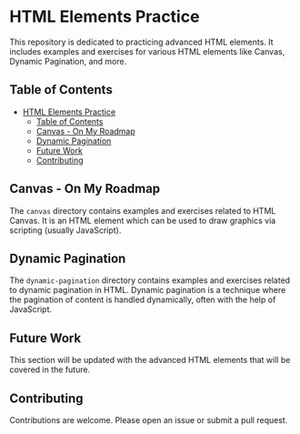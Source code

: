# HTML Elements Practice

This repository is dedicated to practicing advanced HTML elements. It includes examples and exercises for various HTML elements like Canvas, Dynamic Pagination, and more.

## Table of Contents

- [HTML Elements Practice](#html-elements-practice)
  - [Table of Contents](#table-of-contents)
  - [Canvas - On My Roadmap](#canvas---on-my-roadmap)
  - [Dynamic Pagination](#dynamic-pagination)
  - [Future Work](#future-work)
  - [Contributing](#contributing)

## Canvas - On My Roadmap

The `canvas` directory contains examples and exercises related to HTML Canvas. It is an HTML element which can be used to draw graphics via scripting (usually JavaScript).

## Dynamic Pagination

The `dynamic-pagination` directory contains examples and exercises related to dynamic pagination in HTML. Dynamic pagination is a technique where the pagination of content is handled dynamically, often with the help of JavaScript.

## Future Work

This section will be updated with the advanced HTML elements that will be covered in the future.

## Contributing

Contributions are welcome. Please open an issue or submit a pull request.
